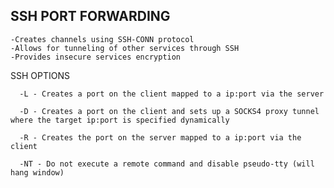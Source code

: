 ## SSH PORT FORWARDING
    -Creates channels using SSH-CONN protocol
    -Allows for tunneling of other services through SSH
    -Provides insecure services encryption  

SSH OPTIONS
      
      -L - Creates a port on the client mapped to a ip:port via the server

      -D - Creates a port on the client and sets up a SOCKS4 proxy tunnel where the target ip:port is specified dynamically

      -R - Creates the port on the server mapped to a ip:port via the client

      -NT - Do not execute a remote command and disable pseudo-tty (will hang window)

      
